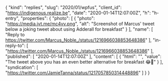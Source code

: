 {
  "kind": "replies",
  "slug": "2020/01/wpfus",
  "client_id": "https://indigenous.realize.be",
  "date": "2020-01-14T12:07:00Z",
  "h": "h-entry",
  "properties": {
    "photo": [
      {
        "photo": "https://media.jvt.me/mc4vv.png",
        "alt": "Screenshot of Marcus' tweet below a joking tweet about using Adderall for breakfast"
      }
    ],
    "name": [
      "Reply to https://twitter.com/Marcus_Noble_/status/1216966038853648386"
    ],
    "in-reply-to": [
      "https://twitter.com/Marcus_Noble_/status/1216966038853648386"
    ],
    "published": [
      "2020-01-14T12:07:00Z"
    ],
    "content": [
      {
        "html": "",
        "value": "The tweet above you has an even better alternative for breakfast 😂💊"
      }
    ],
    "syndication": [
      "https://twitter.com/JamieTanna/status/1217057850314448896"
    ]
  }
}
